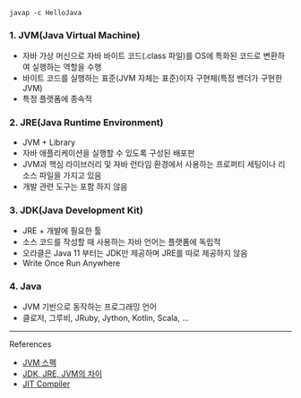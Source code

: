 ```Shell
javap -c HelloJava
```

### 1. JVM(Java Virtual Machine)
- 자바 가상 머신으로 자바 바이트 코드(.class 파일)를 OS에 특화된 코드로 변환하여 실행하는 역할을 수행
- 바이트 코드를 실행하는 표준(JVM 자체는 표준)이자 구현체(특정 밴더가 구현한 JVM)
- 특정 플랫폼에 종속적

### 2. JRE(Java Runtime Environment)
- JVM + Library
- 자바 애플리케이션을 실행할 수 있도록 구성된 배포판
- JVM과 핵심 라이브러리 및 자바 런타임 환경에서 사용하는 프로퍼티 세팅이나 리소스 파일을 가지고 있음
- 개발 관련 도구는 포함 하지 않음

### 3. JDK(Java Development Kit)
- JRE + 개발에 필요한 툴
- 소스 코드를 작성할 때 사용하는 자바 언어는 플랫폼에 독립적
- 오라클은 Java 11 부터는 JDK만 제공하며 JRE를 따로 제공하지 않음
- Write Once Run Anywhere

### 4. Java
- JVM 기반으로 동작하는 프로그래밍 언어
- 클로저, 그루비, JRuby, Jython, Kotlin, Scala, ...


---
References
- [JVM 스펙](https://docs.oracle.com/javase/specs/jvms/se11/html/)
- [JDK, JRE, JVM의 차이](https://howtodoinjava.com/java/basics/jdk-jre-jvm/)
- [JIT Compiler](https://aboullaite.me/understanding-jit-compiler-just-in-time-compiler/)